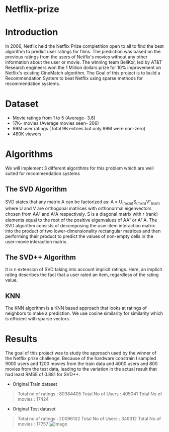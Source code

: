 # Netflix-prize
# Introduction 
In 2006, Netflix held the Netflix Prize completition open to all to find the best algorithm to predict user ratings for films. The prediction was based on the previous ratings from the users of Netflix's movies without any other information about the user or movie. 
The winning team BellKor, led by AT&T Research engineers won the 1 Million dollars prize for 10% improvement on Netflix's existing CineMatch algorithm. 
The Goal of this project is to build a Recommendation System to beat Netflix using sparse methods for recommendation systems. 

# Dataset 
* Movie ratings from 1 to 5 (Average- 3.6)
* 17K+ movies (Average movies seen- 206)
* 99M user ratings (Total 9B entries but only 99M were non-zero)
* 480K viewers

# Algorithms 
We will implement 3 different algorithms for this problem which are well suited for recommendation systems
## The SVD Algorithm
SVD states that any matrix A can be factorized as: A = U<sub>(mxm)</sub>S<sub>(mxn)</sub>Vᵀ<sub>(nxn)</sub>
where U and V are orthogonal matrices with orthonormal eigenvectors chosen from AAᵀ and AᵀA respectively. S is a diagonal matrix with r (rank) elements equal to the root of the positive eigenvalues of AAᵀ or Aᵀ A. 
The SVD algorithm consists of decomposing the user-item interaction matrix into the product of two lower-dimensionality rectangular matrices and then performing their product to predict the values of non-empty cells in the user-movie interaction matrix.

## The SVD++ Algorithm
It is n extension of SVD taking into account implicit ratings. Here, an implicit rating describes the fact that a user rated an item, regardless of the rating value.

## KNN
The KNN algorithm is a KNN based approach that looks at ratings of neighbors to make a prediction. We use cosine similarity for similarity which is efficient with sparse vectors.

# Results
The goal of this project was to study the approach used by the winner of the Netflix prize challenge. Because of the hardware constrain I sampled 9000 users and 1200 movies from the train data and 4000 users and 800 movies from the test data, leading to the variation in the actual result that had least RMSE of 0.881 for SVD++.
* Original Train dataset
> Total no of ratings : 80384405
  Total No of Users   : 405041
   Total No of movies  : 17424

* Original Test dataset
> Total no of ratings : 20096102
  Total No of Users   : 349312
  Total No of movies  : 17757
![image](https://github.com/user-attachments/assets/5e9d1f86-4306-4348-b337-ef2195edf425)

